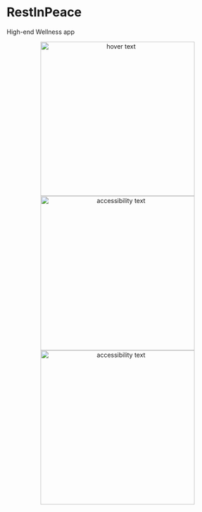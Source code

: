 # RestInPeace

High-end Wellness app 


<p align="center">
  <img src="https://github.com/Hannibal404/RestInPeace/tree/master/SS/Screenshot_1594885809.png" width="350" title="hover text">
  <img src="https://github.com/Hannibal404/RestInPeace/tree/master/SS/Screenshot_1594885815.png" width="350" alt="accessibility text">
    <img src="https://github.com/Hannibal404/RestInPeace/tree/master/SS/Screenshot_1594885820.png" width="350" alt="accessibility text">

</p>

